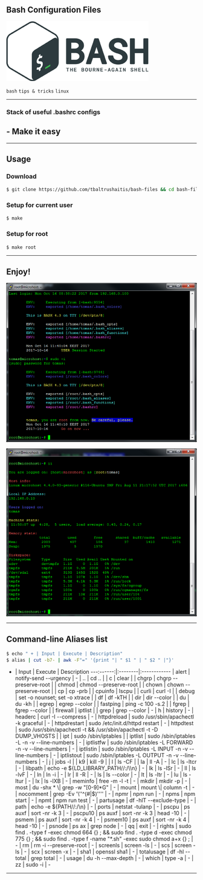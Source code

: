 ## Bash Configuration Files

![Bash Logo](assets/img/bash-logo-web.png)

`bash` `tips & tricks` `linux`

--------

### Stack of useful .bashrc configs
## - Make it easy

--------

## Usage ##

### Download
```bash
$ git clone https://github.com/tbaltrushaitis/bash-files && cd bash-files
```

### Setup for current user
```bash
$ make
```

### Setup for root
```bash
$ make root
```

--------

## Enjoy!

![Shell Login View](assets/img/user-login-and-sudo.png)

![Predefined Aliases](assets/img/alias-ii.png)

--------

## Command-line Aliases list ##

```bash
$ echo " + | Input | Execute | Description"
$ alias | cut -b7- | awk -F"=" '{print "| " $1 " | " $2 " |"}'
```

 * | Input | Execute | Description
---:------:|:--------|:------------
 | alert | notify-send --urgency | -
 | .. | cd .. |
 | c | clear |
 | chgrp | chgrp --preserve-root |
 | chmod | chmod --preserve-root |
 | chown | chown --preserve-root |
 | cp | cp -prb |
 | cpuinfo | lscpu |
 | curli | curl -I |
 | debug | set -o nounset; set -o xtrace |
 | df | df -kTH |
 | dir | dir --color |
 | du | du -kh |
 | egrep | egrep --color |
 | fastping | ping -c 100 -s.2 |
 | fgrep | fgrep --color |
 | firewall | iptlist |
 | grep | grep --color | -
 | h | history | -
 | headerc | curl -I --compress | -
 | httpdreload | sudo /usr/sbin/apachectl -k graceful | -
 | httpdrestart | sudo /etc/init.d/httpd restart | -
 | httpdtest | sudo /usr/sbin/apachectl -t && /usr/sbin/apachectl -t -D DUMP_VHOSTS |
 | ipt | sudo /sbin/iptables |
 | iptlist | sudo /sbin/iptables -L -n -v --line-numbers | -
 | iptlistfw | sudo /sbin/iptables -L FORWARD -n -v --line-numbers | -
 | iptlistin | sudo /sbin/iptables -L INPUT -n -v --line-numbers | -
 | iptlistout | sudo /sbin/iptables -L OUTPUT -n -v --line-numbers | -
 | j | jobs -l |
 | k9 | kill -9 |
 | l | ls -CF |
 | la | ll -A | -
 | lc | ls -ltcr | -
 | libpath | echo -e ${LD_LIBRARY_PATH//:/\\n} | -
 | lk | ls -lSr | -
 | ll | ls -lvF | -
 | ln | ln -i | -
 | lr | ll -R | -
 | ls | ls --color | -
 | lt | ls -ltr | -
 | lu | ls -ltur | -
 | lx | ls -lXB | -
 | meminfo | free -m -l -t | -
 | mkdir | mkdir -p | -
 | most | du -shx * \| grep -w "[0-9]*G" | -
 | mount | mount \| column -t | -
 | nocomment | grep -Ev '\''^(#|$)'\''' | -
 | npmr | npm run | -
 | npms | npm start | -
 | npmt | npm run test | -
 | partusage | df -hlT --exclude-type | -
 | path | echo -e ${PATH//:/\\n} | -
 | ports | netstat -tulanp | -
 | pscpu | ps auxf \| sort -nr -k 3 | -
 | pscpu10 | ps auxf \| sort -nr -k 3 \| head -10 | -
 | psmem | ps auxf \| sort -nr -k 4 | -
 | psmem10 | ps auxf \| sort -nr -k 4 \| head -10 | -
 | psnode | ps ax \| grep node | -
 | qq | exit | -
 | rights | sudo find . -type f -exec chmod 664 {} \; && sudo find . -type d -exec chmod 775 {} \; && sudo find . -type f -name "*.sh" -exec sudo chmod a+x {} \; | -
 | rm | rm -i --preserve-root | -
 | screenls | screen -ls | -
 | scs | screen -ls | -
 | scx | screen -x | -
 | sha1 | openssl sha1 | -
 | totalusage | df -hl --total \| grep total | -
 | usage | du -h --max-depth | -
 | which | type -a | -
 | zz | sudo -i | -

--------
